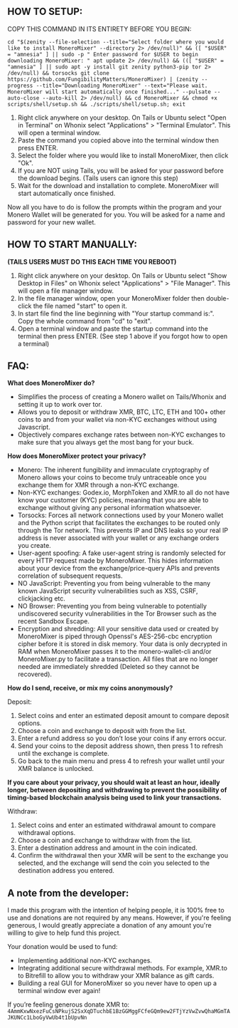 ## HOW TO SETUP: 
COPY THIS COMMAND IN ITS ENTIRETY BEFORE YOU BEGIN:

`cd "$(zenity --file-selection --title="Select folder where you would like to install MoneroMixer" --directory 2> /dev/null)" && ([ "$USER" = "amnesia" ] || sudo -p " Enter password for $USER to begin downloading MoneroMixer: " apt update 2> /dev/null) && (([ "$USER" = "amnesia" ] || sudo apt -y install git zenity python3-pip tor 2> /dev/null) && torsocks git clone https://github.com/FungibilityMatters/MoneroMixer) | (zenity --progress --title="Downloading MoneroMixer" --text="Please wait. MoneroMixer will start automatically once finished..." --pulsate --auto-close --auto-kill 2> /dev/null) && cd MoneroMixer && chmod +x scripts/shell/setup.sh && ./scripts/shell/setup.sh; exit`

1. Right click anywhere on your desktop. On Tails or Ubuntu select "Open in Terminal" on Whonix select "Applications" > "Terminal Emulator". This will open a terminal window. 
2. Paste the command you copied above into the terminal window then press ENTER.
3. Select the folder where you would like to install MoneroMixer, then click "Ok".
4. If you are NOT using Tails, you will be asked for your password before the download begins. (Tails users can ignore this step)
5. Wait for the download and installation to complete. MoneroMixer will start automatically once finished.

Now all you have to do is follow the prompts within the program and your Monero Wallet will be generated for you. You will be asked for a name and password for your new wallet. 


## HOW TO START MANUALLY: 
**(TAILS USERS MUST DO THIS EACH TIME YOU REBOOT)**

1. Right click anywhere on your desktop. On Tails or Ubuntu select "Show Desktop in Files" on Whonix select "Applications" > "File Manager". This will open a file manager window.
2. In the file manager window, open your MoneroMixer folder then double-click the file named "start" to open it.
3. In start file find the line beginning with "Your startup command is:". Copy the whole command from "cd" to "exit".
4. Open a terminal window and paste the startup command into the terminal then press ENTER. 
    (See step 1 above if you forgot how to open a terminal)             


## FAQ:

**What does MoneroMixer do?**

- Simplifies the process of creating a Monero wallet on Tails/Whonix and setting it up to work over tor.
- Allows you to deposit or withdraw XMR, BTC, LTC, ETH and 100+ other coins to and from your wallet via non-KYC exchanges without using Javascript.  
- Objectively compares exchange rates between non-KYC exchanges to make sure that you always get the most bang for your buck. 


**How does MoneroMixer protect your privacy?**

- Monero: The inherent fungibility and immaculate cryptography of Monero allows your coins to become truly untraceable once you exchange them for XMR through a non-KYC exchange. 
- Non-KYC exchanges: Godex.io, MorphToken and XMR.to all do not have know your customer (KYC) policies, meaning that you are able to exchange without giving any personal information whatsoever. 
- Torsocks: Forces all network connections used by your Monero wallet and the Python script that facilitates the exchanges to be routed only through the Tor network. This prevents IP and DNS leaks so your real IP address is never associated with your wallet or any exchange orders you create.
- User-agent spoofing: A fake user-agent string is randomly selected for every HTTP request made by MoneroMixer. This hides information about your device from the exchange/price-query APIs and prevents correlation of subsequent requests.  
- NO JavaScript: Preventing you from being vulnerable to the many known JavaScript security vulnerabilities such as XSS, CSRF, clickjacking etc.
- NO Browser: Preventing you from being vulnerable to potentially undiscovered security vulnerabilities in the Tor Browser such as the recent Sandbox Escape. 
- Encryption and shredding: All your sensitive data used or created by MoneroMixer is piped through Openssl's AES-256-cbc encryption cipher before it is stored in disk memory. Your data is only decrypted in RAM when MoneroMixer passes it to the monero-wallet-cli and/or MoneroMixer.py to facilitate a transaction. All files that are no longer needed are immediately shredded (Deleted so they cannot be recovered).


**How do I send, receive, or mix my coins anonymously?**

Deposit: 
1. Select coins and enter an estimated deposit amount to compare deposit options.  
2. Choose a coin and exchange to deposit with from the list.
3. Enter a refund address so you don’t lose your coins if any errors occur. 
4. Send your coins to the deposit address shown, then press 1 to refresh until the exchange is complete. 
5. Go back to the main menu and press 4 to refresh your wallet until your XMR balance is unlocked.

**If you care about your privacy, you should wait at least an hour, ideally longer, between depositing and withdrawing to prevent the possibility of timing-based blockchain analysis being used to link your transactions.**

Withdraw:
1. Select coins and enter an estimated withdrawal amount to compare withdrawal options.
2. Choose a coin and exchange to withdraw with from the list.
3. Enter a destination address and amount in the coin indicated.
4. Confirm the withdrawal then your XMR will be sent to the exchange you selected, and the exchange will send the coin you selected to the destination address you entered. 


## A note from the developer:
I made this program with the intention of helping people, it is 100% free to use
and donations are not required by any means. However, if you're feeling generous, 
I would greatly appreciate a donation of any amount you're willing to give to help fund this project. 

Your donation would be used to fund: 
- Implementing additional non-KYC exchanges.
- Integrating additional secure withdrawal methods.  For example, XMR.to to Bitrefill to allow you to withdraw your XMR balance as gift cards.
- Building a real GUI for MoneroMixer so you never have to open up a terminal window ever again!

If you’re feeling generous donate XMR to: `4AmmKxwNxezFuCsNPkujS2SxXqDTuchbE1BzGGMggFCfeGQm9ew2FTjYzVwZvwQhaMGmTAJKUNCc1LboGyVwUb4t1bUpvNn`
